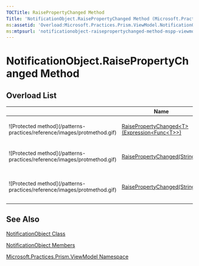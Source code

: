 ```yaml
---
TOCTitle: RaisePropertyChanged Method
Title: 'NotificationObject.RaisePropertyChanged Method (Microsoft.Practices.Prism.ViewModel)'
ms:assetid: 'Overload:Microsoft.Practices.Prism.ViewModel.NotificationObject.RaisePropertyChanged'
ms:mtpsurl: 'notificationobject-raisepropertychanged-method-mspp-viewmodel.md'
---
```



# NotificationObject.RaisePropertyChanged Method

## Overload List


<table>

<thead>
<tr class="header">
<th> </th>
<th>Name</th>
<th>Description</th>
</tr>
</thead>
<tbody>
<tr class="odd">
<td>![Protected method](/patterns-practices/reference/images/protmethod.gif)</td>
<td><a href="/patterns-practices/reference/notificationobject-raisepropertychanged-t-method-expression-func-t-mspp-viewmodel">RaisePropertyChanged&lt;T&gt;(Expression&lt;Func&lt;T&gt;&gt;) </a></td>
<td><div class="summary">
Raises this object's PropertyChanged event.
</div></td>
</tr>
<tr class="even">
<td>![Protected method](/patterns-practices/reference/images/protmethod.gif)</td>
<td><a href="/patterns-practices/reference/notificationobject-raisepropertychanged-method-string-mspp-viewmodel">RaisePropertyChanged(String)</a></td>
<td><div class="summary">
Raises this object's PropertyChanged event.
</div></td>
</tr>
<tr class="odd">
<td>![Protected method](/patterns-practices/reference/images/protmethod.gif)</td>
<td><a href="/patterns-practices/reference/raisepropertychanged-mthd-str">RaisePropertyChanged(String[])</a></td>
<td><div class="summary">
Raises this object's PropertyChanged event for each of the properties.
</div></td>
</tr>
</tbody>
</table>

## See Also

[NotificationObject Class](/patterns-practices/reference/notificationobject-class-mspp-regions)

[NotificationObject Members](/patterns-practices/reference/notificationobject-members-mspp-regions)

[Microsoft.Practices.Prism.ViewModel Namespace](/patterns-practices/reference/mspp-viewmodel-namespace)
